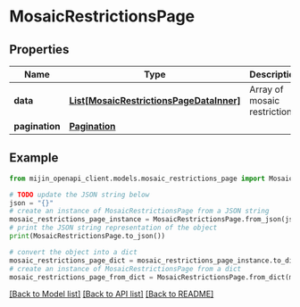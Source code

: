# MosaicRestrictionsPage


## Properties

Name | Type | Description | Notes
------------ | ------------- | ------------- | -------------
**data** | [**List[MosaicRestrictionsPageDataInner]**](MosaicRestrictionsPageDataInner.md) | Array of mosaic restrictions. | 
**pagination** | [**Pagination**](Pagination.md) |  | 

## Example

```python
from mijin_openapi_client.models.mosaic_restrictions_page import MosaicRestrictionsPage

# TODO update the JSON string below
json = "{}"
# create an instance of MosaicRestrictionsPage from a JSON string
mosaic_restrictions_page_instance = MosaicRestrictionsPage.from_json(json)
# print the JSON string representation of the object
print(MosaicRestrictionsPage.to_json())

# convert the object into a dict
mosaic_restrictions_page_dict = mosaic_restrictions_page_instance.to_dict()
# create an instance of MosaicRestrictionsPage from a dict
mosaic_restrictions_page_from_dict = MosaicRestrictionsPage.from_dict(mosaic_restrictions_page_dict)
```
[[Back to Model list]](../README.md#documentation-for-models) [[Back to API list]](../README.md#documentation-for-api-endpoints) [[Back to README]](../README.md)


